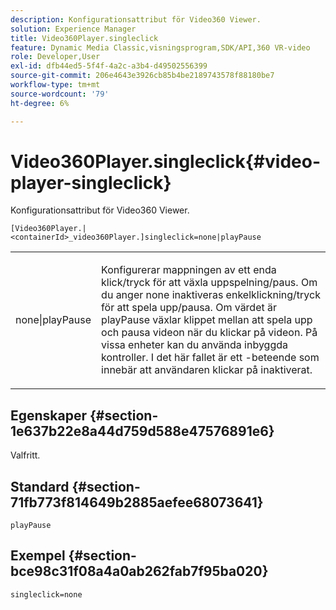 ```yaml
---
description: Konfigurationsattribut för Video360 Viewer.
solution: Experience Manager
title: Video360Player.singleclick
feature: Dynamic Media Classic,visningsprogram,SDK/API,360 VR-video
role: Developer,User
exl-id: dfb44ed5-5f4f-4a2c-a3b4-d49502556399
source-git-commit: 206e4643e3926cb85b4be2189743578f88180be7
workflow-type: tm+mt
source-wordcount: '79'
ht-degree: 6%

---
```


# Video360Player.singleclick{#video-player-singleclick}

Konfigurationsattribut för Video360 Viewer.

`[Video360Player.|<containerId>_video360Player.]singleclick=none|playPause`

<table id="table_441553CD34C94A58A9D7CBF772DEDDB6"> 
 <tbody> 
  <tr> 
   <td colname="col1"> <p> <span class="codeph"> none|playPause</span> </p> </td> 
   <td colname="col2"> <p> Konfigurerar mappningen av ett enda klick/tryck för att växla uppspelning/paus. Om du anger <span class="codeph"> none</span> inaktiveras enkelklickning/tryck för att spela upp/pausa. Om värdet är <span class="codeph"> playPause</span> växlar klippet mellan att spela upp och pausa videon när du klickar på videon. På vissa enheter kan du använda inbyggda kontroller. I det här fallet är ett <span class="codeph">-beteende som innebär att användaren klickar på</span> inaktiverat. </p> </td> 
  </tr> 
 </tbody> 
</table>

## Egenskaper {#section-1e637b22e8a44d759d588e47576891e6}

Valfritt.

## Standard {#section-71fb773f814649b2885aefee68073641}

`playPause`

## Exempel {#section-bce98c31f08a4a0ab262fab7f95ba020}

```
singleclick=none
```
